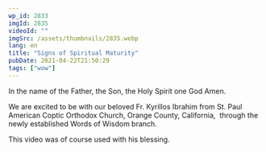 ```yaml
---
wp_id: 2833
imgId: 2835
videoId: ""
imgSrc: /assets/thumbnails/2835.webp
lang: en
title: "Signs of Spiritual Maturity"
pubDate: 2021-04-22T21:50:29
tags: ["wow"]
---
```


<!-- page: 6 -->

<p>In the name of the Father, the Son, the Holy Spirit one God Amen.</p>
<p>We are excited to be with our beloved Fr. Kyrillos Ibrahim from St. Paul American Coptic Orthodox Church, Orange County, California,  through the newly established Words of Wisdom branch.</p>
<p>This video was of course used with his blessing.</p>
<p>&nbsp;</p>
